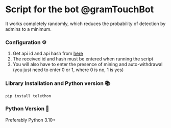# Script for the bot @gramTouchBot
It works completely randomly, which reduces the probability of detection by admins to a minimum.

### Configuration ⚙️
1. Get api id and api hash from [here](https://my.telegram.org/auth "here")
2. The received id and hash must be entered when running the script
3. You will also have to enter the presence of mining and auto-withdrawal (you just need to enter 0 or 1, where 0 is no, 1 is yes)

### Library Installation and Python version 📚
`pip install telethon`

### Python Version 🐍
Preferably Python 3.10+
